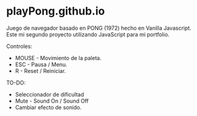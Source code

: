# playPong.github.io
Juego de navegador basado en PONG (1972) hecho en Vanilla Javascript. 
Este mi segundo proyecto utilizando JavaScript para mi portfolio.

Controles:
* MOUSE - Movimiento de la paleta.
* ESC - Pausa / Menu.
* R - Reset / Reiniciar.

TO-DO:
* Seleccionador de dificultad
* Mute - Sound On / Sound Off 
* Cambiar efecto de sonido.
